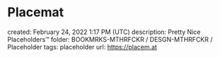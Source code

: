 # Placemat

created: February 24, 2022 1:17 PM (UTC)
description: Pretty Nice Placeholders™
folder: BOOKMRKS-MTHRFCKR / DESGN-MTHRFCKR / Placeholder
tags: placeholder
url: https://placem.at